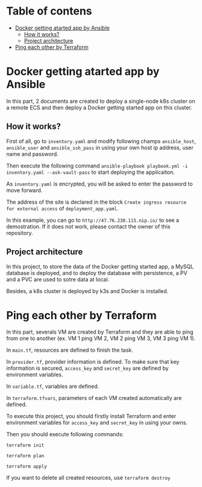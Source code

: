 # Table of contens
- [Docker getting atarted app by Ansible](#Docker-getting-atarted-app-by-Ansible)
    - [How it works?](#how-it-works)
    - [Project architecture](#Project-architecture)
- [Ping each other by Terraform](#Ping-each-other-by-Terraform)

# Docker getting atarted app by Ansible
In this part, 2 documents are created to deploy a single-node k8s cluster on a remote ECS and then deploy a Docker getting started app on this cluster. 
## How it works?
First of all, go to `inventory.yaml` and modify following champs `ansible_host`, `ansible_user` and `ansible_ssh_pass` in using your own host ip address, user name and password.  
  
Then execute the following command ```ansible-playbook playbook.yml -i inventory.yaml --ask-vault-pass``` to start deploying the applicaiton.  
  
As `inventory.yaml` is encrypted, you will be asked to enter the password to move forward.  
  
The address of the site is declared in the block `Create ingress resource for external access` of `deployment_app.yaml`.  
  
In this example, you can go to `http://47.76.230.115.nip.io/` to see a demostration. If it does not work, please contact the owner of this repository. 
## Project architecture
In this project, to store the data of the Docker getting started app, a MySQL database is deployed, and to deploy the database with persistence, a PV and a PVC are used to sotre data at local.  
  
Besides, a k8s cluster is deployed by k3s and Docker is installed. 
# Ping each other by Terraform
In this part, severals VM are created by Terraform and they are able to ping from one to another (ex. VM 1 ping VM 2, VM 2 ping VM 3, VM 3 ping VM 1).  
  
In `main.tf`, resources are defined to finish the task.  

In `provider.tf`, provider information is defined. To make sure that key information is secured, `access_key` and `secret_key` are defined by environment variables.  

In `variable.tf`, variables are defined.  

In `terraform.tfvars`, parameters of each VM created automatically are defined.  
  
To execute this project, you should firstly install Terraform and enter environment variables for `access_key` and `secret_key` in using your owns.  

Then you should execute following commands:  

`terraform init`  
  
`terraform plan`  
  
`terraform apply`  
  
If you want to delete all created resources, use `terraform destroy`


